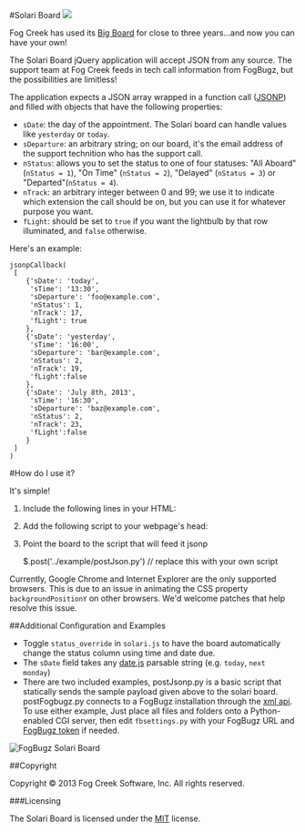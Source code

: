 #Solari Board
![](https://trello-attachments.s3.amazonaws.com/51bf2a13808218916c006928/51f02c885eee4b1708001f67/2c081fd8d5fcf4cb505392784667372e/genericBoard.PNG)

Fog Creek has used its [Big Board](http://blog.fogcreek.com/big-board-having-fun-with-data/)
for close to three years...and now you can have your own!

The Solari Board jQuery application will accept JSON from any source. The support team at Fog Creek
feeds in tech call information from FogBugz, but the possibilities are limitless!

The application expects a JSON array wrapped in a function call ([JSONP](http://en.wikipedia.org/wiki/JSONP)) and filled with objects that have the
following properties:

  * `sDate`: the day of the appointment.  The Solari board can handle values
    like `yesterday` or `today`.
  * `sDeparture`: an arbitrary string; on our board, it's the email address of
    the support technition who has the support call.
  * `nStatus`: allows you to set the status to one of four statuses: "All Aboard" (`nStatus
    = 1`), "On Time" (`nStatus = 2`), "Delayed" (`nStatus = 3`) or "Departed"(`nStatus = 4`).
  * `nTrack`: an arbitrary integer between 0 and 99; we use it to indicate
    which extension the call should be on, but you can use it for whatever
    purpose you want.
  * `fLight`: should be set to `true` if you want the lightbulb by that row
    illuminated, and `false` otherwise.

Here's an example:

    jsonpCallback(
     [
        {'sDate': 'today',
         'sTime': '13:30', 
         'sDeparture': 'foo@example.com',
         'nStatus': 1,
         'nTrack': 17,
         'fLight': true
        },
        {'sDate': 'yesterday', 
         'sTime': '16:00',
         'sDeparture': 'bar@example.com',
         'nStatus': 2,
         'nTrack': 19,
         'fLight':false
        },
        {'sDate': 'July 8th, 2013',
         'sTime': '16:30',
         'sDeparture': 'baz@example.com',
         'nStatus': 2,
         'nTrack': 23,
         'fLight':false
        }
     ]
    )


#How do I use it?

It's simple!

  1. Include the following lines in your HTML:

        <!-- Fonts -->
        <link href='https://fonts.googleapis.com/css?family=Kelly+Slab' rel='stylesheet' type='text/css'>
        <link href='https://fonts.googleapis.com/css?family=Lato' rel='stylesheet' type='text/css'>
        <link href='https://fonts.googleapis.com/css?family=Yanone+Kaffeesatz' rel='stylesheet' type='text/css'>

        <!-- jQuery, transit (for animations), date.js and the solari board -->
        <script type="text/javascript" src="js/jquery.min.js"></script>
        <script type="text/javascript" src="js/jquery.transit.min.js"></script>
        <script type="text/javascript" src="js/date.js"></script>    
        <script type="text/javascript" src="js/solari.js"></script> 

        <!-- CSS -->
        <link rel="stylesheet" type="text/css" href="css/solari.css" />

        <!-- Audio -->
        <audio src="audio/solari.mp3" id='solari-audio'>
                Your browser does not support the audio element.
        </audio>

  2. Add the following script to your webpage's head:

        <script>
            $(document).ready(function() {
                //remove the div parameter to append directly to body
                addSolariBoard("#myDIv");
            });
       </script>

  3. Point the board to the script that will feed it jsonp

        $.post('../example/postJson.py')  // replace this with your own script

Currently, Google Chrome and Internet Explorer are the only supported browsers.
This is due to an issue in animating the CSS property `backgroundPositionY` on
other browsers.  We'd welcome patches that help resolve this issue.

##Additional Configuration and Examples
- Toggle `status_override` in `solari.js` to have the board automatically change the 
  status column using time and date due.
- The `sDate` field takes any 
  [date.js](https://code.google.com/p/datejs/wiki/APIDocumentation#parse) parsable string
  (e.g. `today`, `next monday`)
- There are two included examples, postJsonp.py is a basic script that statically sends the sample payload given above to the solari board.
  postFogbugz.py connects to a FogBugz installation through the [xml api](https://developers.fogbugz.com/default.asp?W199).
  To use either example, Just place all files and folders onto a Python-enabled CGI server, then edit `fbsettings.py` with your FogBugz URL and
  [FogBugz token](http://fogbugz.stackexchange.com/questions/900/how-do-i-get-an-xml-api-token) if needed.

![FogBugz Solari Board](https://trello-attachments.s3.amazonaws.com/51bf2a13808218916c006928/51f02c885eee4b1708001f67/1b1ee7b798d88a6c39cf320d28146b36/fogbgzedition.PNG)

##Copyright

Copyright © 2013 Fog Creek Software, Inc. All rights reserved.

###Licensing

The Solari Board is licensed under the [MIT](http://opensource.org/licenses/mit-license.php) license.
